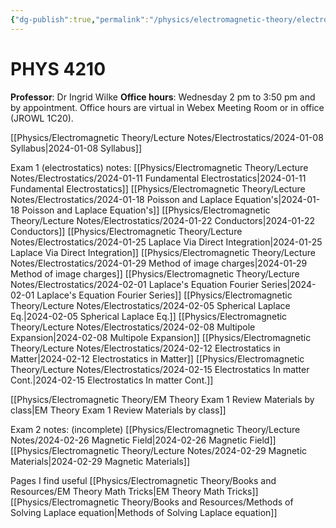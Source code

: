 ```yaml
---
{"dg-publish":true,"permalink":"/physics/electromagnetic-theory/electromagnetic-theory/"}
---
```


# PHYS 4210
**Professor**: Dr Ingrid Wilke
**Office hours**: Wednesday 2 pm to 3:50 pm and by appointment. Office hours are virtual in Webex Meeting
Room or in office (JROWL 1C20).

[[Physics/Electromagnetic Theory/Lecture Notes/Electrostatics/2024-01-08 Syllabus\|2024-01-08 Syllabus]]

Exam 1 (electrostatics) notes: 
[[Physics/Electromagnetic Theory/Lecture Notes/Electrostatics/2024-01-11 Fundamental Electrostatics\|2024-01-11 Fundamental Electrostatics]]
[[Physics/Electromagnetic Theory/Lecture Notes/Electrostatics/2024-01-18 Poisson and Laplace Equation's\|2024-01-18 Poisson and Laplace Equation's]]
[[Physics/Electromagnetic Theory/Lecture Notes/Electrostatics/2024-01-22 Conductors\|2024-01-22 Conductors]]
[[Physics/Electromagnetic Theory/Lecture Notes/Electrostatics/2024-01-25 Laplace Via Direct Integration\|2024-01-25 Laplace Via Direct Integration]]
[[Physics/Electromagnetic Theory/Lecture Notes/Electrostatics/2024-01-29 Method of image charges\|2024-01-29 Method of image charges]]
[[Physics/Electromagnetic Theory/Lecture Notes/Electrostatics/2024-02-01 Laplace's Equation Fourier Series\|2024-02-01 Laplace's Equation Fourier Series]]
[[Physics/Electromagnetic Theory/Lecture Notes/Electrostatics/2024-02-05 Spherical Laplace Eq.\|2024-02-05 Spherical Laplace Eq.]]
[[Physics/Electromagnetic Theory/Lecture Notes/Electrostatics/2024-02-08 Multipole Expansion\|2024-02-08 Multipole Expansion]]
[[Physics/Electromagnetic Theory/Lecture Notes/Electrostatics/2024-02-12 Electrostatics in Matter\|2024-02-12 Electrostatics in Matter]]
[[Physics/Electromagnetic Theory/Lecture Notes/Electrostatics/2024-02-15 Electrostatics In matter Cont.\|2024-02-15 Electrostatics In matter Cont.]]

[[Physics/Electromagnetic Theory/EM Theory Exam 1 Review Materials by class\|EM Theory Exam 1 Review Materials by class]]

Exam 2 notes: (incomplete)
[[Physics/Electromagnetic Theory/Lecture Notes/2024-02-26 Magnetic Field\|2024-02-26 Magnetic Field]]
[[Physics/Electromagnetic Theory/Lecture Notes/2024-02-29 Magnetic Materials\|2024-02-29 Magnetic Materials]]



Pages I find useful
 [[Physics/Electromagnetic Theory/Books and Resources/EM Theory Math Tricks\|EM Theory Math Tricks]]
 [[Physics/Electromagnetic Theory/Books and Resources/Methods of Solving Laplace equation\|Methods of Solving Laplace equation]]
 


